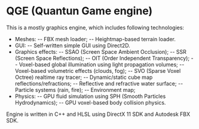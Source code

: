 # QGE (Quantun Game engine)
This is a mostly graphics engine, which includes following technologies:
  - Meshes:
    -- FBX mesh loader;
    -- Heightmap-based terrain loader.
  - GUI:
    -- Self-written simple GUI using Direct2D.
  - Graphics effects:
    -- SSAO (Screen Space Ambient Occlusion);
    -- SSR (Screen Space Reflections);
    -- OIT (Order Independent Transparency);
    -- Voxel-based global illumination using light propagation volumes;
    -- Voxel-based volumetric effects (clouds, fog);
    -- SVO (Sparse Voxel Octree) realtime ray tracer;
    -- Dynamic/static cube map reflections/refractions;
    -- Reflective and refractive water surface;
    -- Particle systems (rain, fire);
    -- Environment map;
- Physics:
    -- GPU fluid simulation using SPH (Smooth Particles Hydrodynamics);
    -- GPU voxel-based body collision physics.
    
Engine is written in C++ and HLSL using DirectX 11 SDK and Autodesk FBX SDK.
